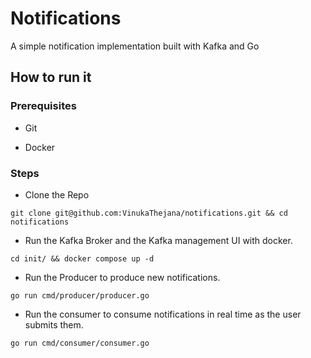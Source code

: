 # Notifications

A simple notification implementation built with Kafka and Go

## How to run it

### Prerequisites
- Git

- Docker


### Steps
- Clone the Repo
```shell
git clone git@github.com:VinukaThejana/notifications.git && cd notifications
```

- Run the Kafka Broker and the Kafka management UI with docker.
```shell
cd init/ && docker compose up -d
```

- Run the Producer to produce new notifications.
```shell
go run cmd/producer/producer.go
```

- Run the consumer to consume notifications in real time as the user submits them.
```shell
go run cmd/consumer/consumer.go
```
